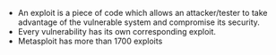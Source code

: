 - An exploit is a piece of code which allows an attacker/tester to take advantage of the vulnerable system and compromise its security.
- Every vulnerability has its own corresponding exploit.
- Metasploit has more than 1700 exploits